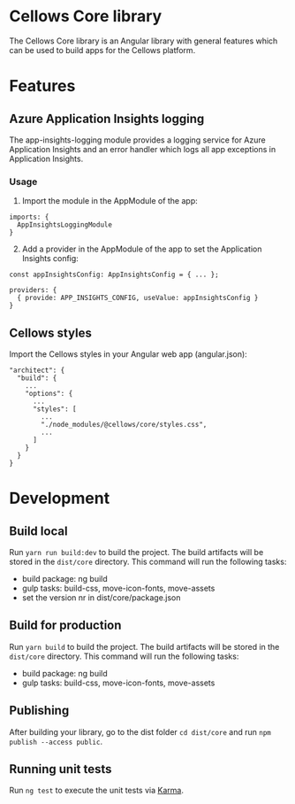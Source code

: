 # Cellows Core library

The Cellows Core library is an Angular library with general features which can be used to build apps for the Cellows platform.

# Features

## Azure Application Insights logging

The app-insights-logging module provides a logging service for Azure Application Insights and an error handler which logs all app exceptions in Application Insights.

### Usage

1. Import the module in the AppModule of the app:

```
imports: {
  AppInsightsLoggingModule
}
```

2. Add a provider in the AppModule of the app to set the Application Insights config:

```
const appInsightsConfig: AppInsightsConfig = { ... };

providers: {
  { provide: APP_INSIGHTS_CONFIG, useValue: appInsightsConfig }
}
```

## Cellows styles

Import the Cellows styles in your Angular web app (angular.json):
```
"architect": {
  "build": {
    ...
    "options": {
      ...
      "styles": [
        ...
        "./node_modules/@cellows/core/styles.css",
        ...
      ]
    }
  }
}
```

# Development

## Build local

Run `yarn run build:dev` to build the project. The build artifacts will be stored in the `dist/core` directory.
This command will run the following tasks:
- build package: ng build
- gulp tasks: build-css, move-icon-fonts, move-assets
- set the version nr in dist/core/package.json

## Build for production

Run `yarn build` to build the project. The build artifacts will be stored in the `dist/core` directory.
This command will run the following tasks:
- build package: ng build
- gulp tasks: build-css, move-icon-fonts, move-assets

## Publishing

After building your library, go to the dist folder `cd dist/core` and run `npm publish --access public`.

## Running unit tests

Run `ng test` to execute the unit tests via [Karma](https://karma-runner.github.io).
